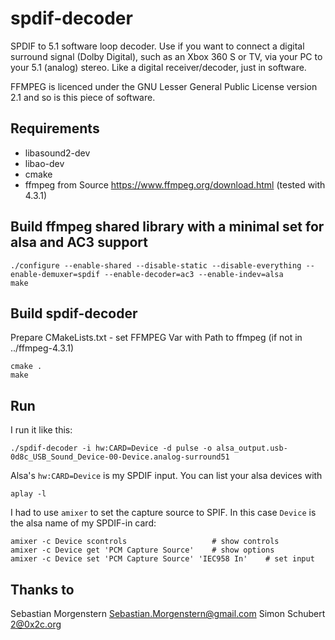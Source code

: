 spdif-decoder
=============

SPDIF to 5.1 software loop decoder.  Use if you want to connect a
digital surround signal (Dolby Digital), such as an Xbox 360 S or TV, via
your PC to your 5.1 (analog) stereo.  Like a digital receiver/decoder,
just in software.

FFMPEG is licenced under the GNU Lesser General Public License version 2.1 and so is 
this piece of software. 

Requirements
------------
- libasound2-dev
- libao-dev
- cmake
- ffmpeg from Source https://www.ffmpeg.org/download.html (tested with 4.3.1)

Build ffmpeg shared library with a minimal set for alsa and AC3 support
-----
    ./configure --enable-shared --disable-static --disable-everything --enable-demuxer=spdif --enable-decoder=ac3 --enable-indev=alsa
    make

Build spdif-decoder
-----
Prepare CMakeLists.txt - set FFMPEG Var with Path to ffmpeg (if not in ../ffmpeg-4.3.1)

    cmake .
    make

Run
---

I run it like this:

    ./spdif-decoder -i hw:CARD=Device -d pulse -o alsa_output.usb-0d8c_USB_Sound_Device-00-Device.analog-surround51

Alsa's `hw:CARD=Device` is my SPDIF input.  You can list your alsa devices with

    aplay -l

I had to use `amixer` to set the capture source to SPIF.  In this case
`Device` is the alsa name of my SPDIF-in card:

	amixer -c Device scontrols                   # show controls
	amixer -c Device get 'PCM Capture Source'    # show options
    amixer -c Device set 'PCM Capture Source' 'IEC958 In'    # set input


Thanks to
-------
Sebastian Morgenstern <Sebastian.Morgenstern@gmail.com>
Simon Schubert <2@0x2c.org>
